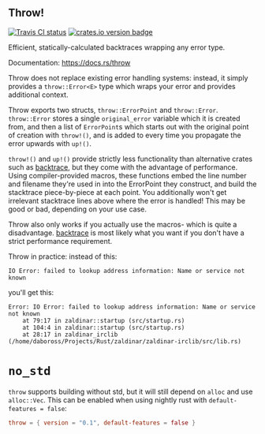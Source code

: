 Throw!
------
[![Travis CI status][travis-image]][travis-builds]
[![crates.io version badge][cratesio-badge]][crates-io-page]

Efficient, statically-calculated backtraces wrapping any error type.

Documentation: https://docs.rs/throw

Throw does not replace existing error handling systems: instead, it simply provides a
`throw::Error<E>` type which wraps your error and provides additional context.

Throw exports two structs, `throw::ErrorPoint` and `throw::Error`. `throw::Error` stores a
single `original_error` variable which it is created from, and then a list of `ErrorPoint`s
which starts out with the original point of creation with `throw!()`, and is added to every
time you propagate the error upwards with `up!()`.

`throw!()` and `up!()` provide strictly less functionality than alternative crates such as
[backtrace], but they come with the advantage of performance. Using compiler-provided macros,
these functions embed the line number and filename they're used in into the ErrorPoint they
construct, and build the stacktrace piece-by-piece at each point. You additionally won't get
irrelevant stacktrace lines above where the error is handled! This may be good or bad,
depending on your use case.

Throw also only works if you actually use the macros- which is quite a disadvantage. [backtrace]
is most likely what you want if you don't have a strict performance requirement.

Throw in practice: instead of this:

```text
IO Error: failed to lookup address information: Name or service not known
```

you'll get this:

```text
Error: IO Error: failed to lookup address information: Name or service not known
    at 79:17 in zaldinar::startup (src/startup.rs)
    at 104:4 in zaldinar::startup (src/startup.rs)
    at 28:17 in zaldinar_irclib (/home/daboross/Projects/Rust/zaldinar/zaldinar-irclib/src/lib.rs)
```

# `no_std`

`throw` supports building without std, but it will still depend on `alloc` and use `alloc::Vec`. This can be enabled when using nightly rust with `default-features = false`:

```toml
throw = { version = "0.1", default-features = false }
```

[backtrace]: https://crates.io/crates/backtrace
[crates-io-page]: https://crates.io/crates/throw
[travis-image]: https://travis-ci.org/daboross/rust-throw.svg?branch=master
[travis-builds]: https://travis-ci.org/daboross/rust-throw
[cratesio-badge]: http://meritbadge.herokuapp.com/throw
